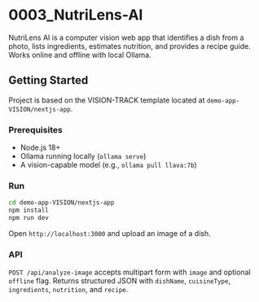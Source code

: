 # 0003_NutriLens-AI

NutriLens AI is a computer vision web app that identifies a dish from a photo, lists ingredients, estimates nutrition, and provides a recipe guide. Works online and offline with local Ollama.

## Getting Started

Project is based on the VISION-TRACK template located at `demo-app-VISION/nextjs-app`.

### Prerequisites
- Node.js 18+
- Ollama running locally (`ollama serve`)
- A vision-capable model (e.g., `ollama pull llava:7b`)

### Run
```bash
cd demo-app-VISION/nextjs-app
npm install
npm run dev
```

Open `http://localhost:3000` and upload an image of a dish.

### API
`POST /api/analyze-image` accepts multipart form with `image` and optional `offline` flag. Returns structured JSON with `dishName`, `cuisineType`, `ingredients`, `nutrition`, and `recipe`.


